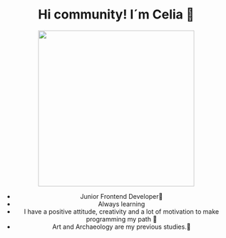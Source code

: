 <div id="header" align="center">
  <h1>Hi community! I´m Celia 👋 </h1>
  <img src="https://media.giphy.com/media/LMcB8XospGZO8UQq87/giphy.gif" width="350"/>
</div>

<ul align="center">
  <li>Junior Frontend Developer🌱</li>
  <li>Always learning </li>
  <li>I have a positive attitude, creativity and a lot of motivation to make programming my path 🐾</li>
  <li>Art and Archaeology are my previous studies.🎨</li>
</ul>
      

